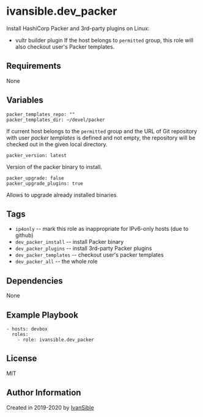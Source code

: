 # ivansible.dev_packer

Install HashiCorp Packer and 3rd-party plugins on Linux:
- vultr builder plugin
If the host belongs to `permitted` group, this role will also checkout
user's Packer templates.


## Requirements

None


## Variables

    packer_templates_repo: ""
    packer_templates_dir: ~/devel/packer
If current host belongs to the `permitted` group and the URL of Git repository
with user _packer templates_ is defined and not empty, the repository will be
checked out in the given local directory.

    packer_version: latest
Version of the packer binary to install.

    packer_upgrade: false
    packer_upgrade_plugins: true
Allows to upgrade already installed binaries.


## Tags

- `ip4only` -- mark this role as inappropriate for IPv6-only hosts (due to github)
- `dev_packer_install` -- install Packer binary
- `dev_packer_plugins` -- install 3rd-party Packer plugins
- `dev_packer_templates` -- checkout user's packer templates
- `dev_packer_all` -- the whole role


## Dependencies

None


## Example Playbook

    - hosts: devbox
      roles:
        - role: ivansible.dev_packer


## License

MIT

## Author Information

Created in 2019-2020 by [IvanSible](https://github.com/ivansible)
